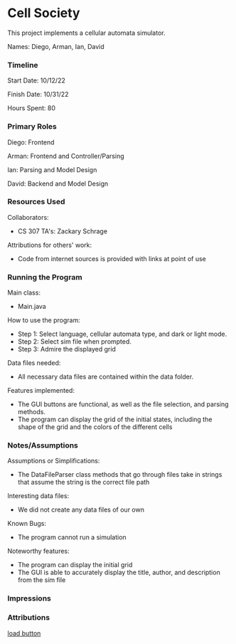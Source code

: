 Cell Society
====

This project implements a cellular automata simulator.

Names: Diego, Arman, Ian, David


### Timeline

Start Date: 10/12/22

Finish Date: 10/31/22

Hours Spent: 80

### Primary Roles

Diego: Frontend 

Arman: Frontend and Controller/Parsing

Ian: Parsing and Model Design

David: Backend and Model Design

### Resources Used

Collaborators:
* CS 307 TA's: Zackary Schrage

Attributions for others' work:
* Code from internet sources is provided with links at point of use

### Running the Program

Main class:

* Main.java

How to use the program:
* Step 1: Select language, cellular automata type, and dark or light mode.
* Step 2: Select sim file when prompted.
* Step 3: Admire the displayed grid

Data files needed: 
* All necessary data files are contained within the data folder.

Features implemented:
* The GUI buttons are functional, as well as the file selection, and parsing methods.
* The program can display the grid of the initial states, including the shape of the grid and the colors of the different cells




### Notes/Assumptions

Assumptions or Simplifications:
* The DataFileParser class methods that go through files take in strings that assume the string is the correct file path

Interesting data files:
* We did not create any data files of our own

Known Bugs:
* The program cannot run a simulation

Noteworthy features:
* The program can display the initial grid
* The GUI is able to accurately display the title, author, and description from the sim file


### Impressions




### Attributions


[load button](https://www.iconfinder.com/icons/9104174/folder_open_document_data_file_storage_icon)